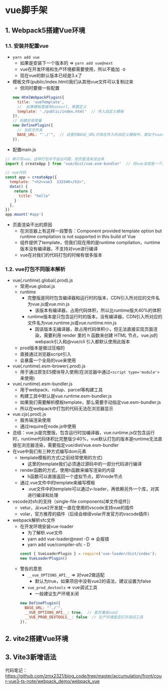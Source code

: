 # vue脚手架
<ClientOnly>
  <Valine></Valine>
</ClientOnly>

## 1. Webpack5搭建Vue环境
### 1.1. 安装并配置vue
- `yarn add vue`
  - 如果是安装下一个版本的 => `yarn add vue@next`
  - vue在开发环境和生产环境都需要使用，所以不能加 `-D`
  - 现在vue的默认版本已经是3.x了
- 模板文件(public/index.html)我们从其他vue文件可以复制过来
  - 但同时要做一些配置
  ```js
  new HtmlWebpackPlugin({
    title: 'vueTemplate',
    //  如果模板里面有baseurl，需要定义
    template: './public/index.html'  // 传入自定义模板
  }),
  // 创建全局常量
  new DefinePlugin({
    // 当前文件夹
    BASE_URL: "'./'",  // 这里的BASE_URL可用在传入的自定义模板中，类似于vuecli中的public
  }),
  ```
- 配置main.js
```js
// 单只写vue，这样打包并不会出问题，但页面渲染没出来
import { createApp } from 'vue/dist/vue.esm-bundler'  // 将vue当成是一个模块直接去引入

// vue代码
const app = createApp({
  template: "<h2>vue3  132546</h2>",
  data() {
    return {
      title: "hello"
    }
  },
})
app.mount('#app')
```
- 页面渲染不出的原因
  - 在浏览器上有这样一段警告：Component provided template option but runtime compilation is not supported in this build of Vue
  - 组件提供了template，但我们现在用的是runtime compilation，runtime版本没有编译器，不支持对vue进行编译
  - vue在对我们的代码打包的时候有很多版本

### 1.2. vue打包不同版本解析
- vue(.runtime).global(.prod).js
  - 常用vue.global.js
  - runtime
    - 完整版是同时包含编译器和运行时的版本，CDN引入所对应的文件名为vue.js或vue.min.js
      - 该版本有编译器，占用代码体积，所以比runtime版大40%的体积
    - runtime版本是只包含运行时的版本，没有编译器，CDN引入所对应的文件名为vue.runtime.js或vue.runtime.min.js
      - 因该版本无编译器，故占用代码体积小，但无法直接实现页面渲染，需要利用 render 里的 h 函数来创建 HTML 节点，vue.js的webpack引入和@vue/cli 引入都默认使用此版本
  - prod版本是做过压缩的
  - 直接通过浏览器script引入
  - 会暴露一个全局的vue来使用
- vue(.runtime).esm-brower(.prod).js
  - 用于通过原生ES模块导入使用(在浏览器中通过`<script type='module'>`来使用)
- vue(.runtime).esm-bundler.js
  - 用于webpack、rollup、parcel等构建工具
  - 构建工具中默认是vue.runtime.esm-bundler.js
  - 如果我们需要解析模板template，那么需要手动指定vue.esm-bundler.js
  - 所以在webpack中打包的代码无法在浏览器显示
- vue.cjs(.prod).js
  - 服务端渲染使用
  - 通过require在node.js中使用
- 总结：vue.js是完整版，包含运行时加编译器，vue.runtime.js仅包含运行时，runtime代码体积比完整版少40%，vue默认打包的版本是runtime无法直接在浏览器渲染，需要指定vue/dist/vue.esm-bundler
- 在vue中我们有三种方式编写dom元素
  - template模板的方式(之前经常使用的方式)
    - 这里的template我们必须通过源码中的一部分代码进行编译
  - render函数的方式，使用h函数来编写渲染的内容
    - h函数可以直接返回一个虚拟节点，即Vnode节点
  - 通过.vue文件中的template来编写模板
    - .vue文件中的template可以通过v-loader，再依赖另外一个库，对其进行编译和处理
- vscode对sfc的支持（single-file components[单文件组件]）
  - vetur，从vue2开发就一直在使用的vscode支持vue的插件
  - volar，官方推荐的插件（后续会继续volar开发官方的vscode插件）
- webpack解析sfc文件
  - 在开发环境安装vue-loader
    - 为了解析.vue文件
    - yarn add vue-loader@next -D => 会报错
    - yarn add vue/compiler-sfc - D
    ```js
    const { VueLoaderPlugin } = require('vue-loader/dist/index');
    new VueLoaderPlugin()
    ```
  - 警告的意思
    - `__vue_OPTIONS_API__` => 对vue2做适配
      - 默认为true，如果项目中没有vue2的语法，建议设置为false
    - `vue_prod_devtools` => vue调试工具
      - 一般建议生产环境关闭
    ```js
    new DefinePlugin({
      BASE_URL: "'./'",
      __VUE_OPTIONS_API__: true,  // 是否兼容vue2
      __VUE_PROD_DEVTOOLS__: false  // 生产环境是否打开调试工具
    }),
    ```


## 2. vite2搭建Vue环境

## 3. Vite3新增语法



代码笔记：
  https://github.com/zmx2321/blog_code/tree/master/accumulation/front/cour-vue3-ts-note/webpack_demo/webpack_vue